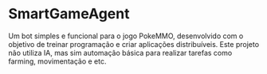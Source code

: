 # SmartGameAgent
Um bot simples e funcional para o jogo PokeMMO, desenvolvido com o objetivo de treinar programação e criar aplicações distribuíveis. Este projeto não utiliza IA, mas sim automação básica para realizar tarefas como farming, movimentação e etc.
